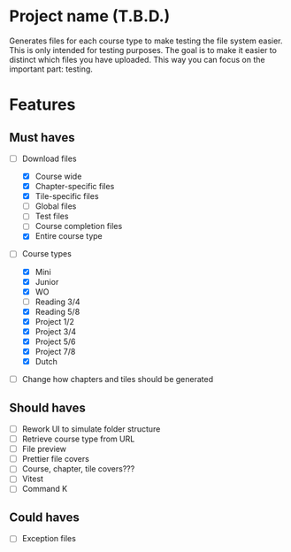 # Project name (T.B.D.)

Generates files for each course type to make testing the file system easier. This is only intended for testing purposes. The goal is to make it easier to distinct which files you have uploaded. This way you can focus on the important part: testing.

# Features

## Must haves

- [ ] Download files

  - [x] Course wide
  - [x] Chapter-specific files
  - [x] Tile-specific files
  - [ ] Global files
  - [ ] Test files
  - [ ] Course completion files
  - [x] Entire course type

- [ ] Course types

  - [x] Mini
  - [x] Junior
  - [x] WO
  - [ ] Reading 3/4
  - [x] Reading 5/8
  - [x] Project 1/2
  - [x] Project 3/4
  - [x] Project 5/6
  - [x] Project 7/8
  - [x] Dutch

- [ ] Change how chapters and tiles should be generated

## Should haves

- [ ] Rework UI to simulate folder structure
- [ ] Retrieve course type from URL
- [ ] File preview
- [ ] Prettier file covers
- [ ] Course, chapter, tile covers???
- [ ] Vitest
- [ ] Command K

## Could haves

- [ ] Exception files
